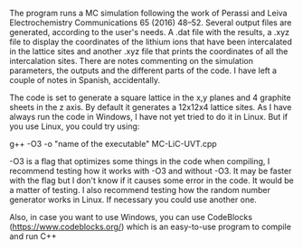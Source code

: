 The program runs a MC simulation following the work of Perassi and Leiva Electrochemistry Communications 65 (2016) 48–52. Several output files are generated, according to the user's needs. A .dat file with the results, a .xyz file to display the coordinates of the lithium ions that have been intercalated in the lattice sites and another .xyz file that prints the coordinates of all the intercalation sites.
There are notes commenting on the simulation parameters, the outputs and the different parts of the code. I have left a couple of notes in Spanish, accidentally.

The code is set to generate a square lattice in the x,y planes and 4 graphite sheets in the z axis. By default it generates a 12x12x4 lattice sites.
As I have always run the code in Windows, I have not yet tried to do it in Linux. But if you use Linux, you could try using:

g++ -O3 -o "name of the executable" MC-LiC-UVT.cpp

-O3 is a flag that optimizes some things in the code when compiling, I recommend testing how it works with -O3 and without -O3. It may be faster with the flag but I don't know if it causes some error in the code. It would be a matter of testing.
I also recommend testing how the random number generator works in Linux. If necessary you could use another one.

Also, in case you want to use Windows, you can use CodeBlocks (https://www.codeblocks.org/) which is an easy-to-use program to compile and run C++
